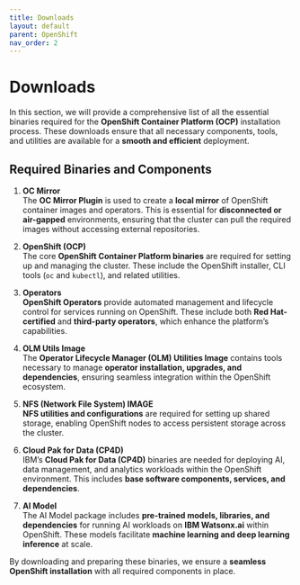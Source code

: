 ```yaml
---
title: Downloads
layout: default
parent: OpenShift
nav_order: 2
---
```


# **Downloads**  

In this section, we will provide a comprehensive list of all the essential binaries required for the **OpenShift Container Platform (OCP)** installation process. These downloads ensure that all necessary components, tools, and utilities are available for a **smooth and efficient** deployment.

## **Required Binaries and Components**  

1. **OC Mirror**  
   The **OC Mirror Plugin** is used to create a **local mirror** of OpenShift container images and operators. This is essential for **disconnected or air-gapped** environments, ensuring that the cluster can pull the required images without accessing external repositories.

2. **OpenShift (OCP)**  
   The core **OpenShift Container Platform binaries** are required for setting up and managing the cluster. These include the OpenShift installer, CLI tools (`oc` and `kubectl`), and related utilities.

3. **Operators**  
   **OpenShift Operators** provide automated management and lifecycle control for services running on OpenShift. These include both **Red Hat-certified** and **third-party operators**, which enhance the platform’s capabilities.

4. **OLM Utils Image**  
   The **Operator Lifecycle Manager (OLM) Utilities Image** contains tools necessary to manage **operator installation, upgrades, and dependencies**, ensuring seamless integration within the OpenShift ecosystem.

5. **NFS (Network File System) IMAGE**  
   **NFS utilities and configurations** are required for setting up shared storage, enabling OpenShift nodes to access persistent storage across the cluster.

6. **Cloud Pak for Data (CP4D)**  
   IBM’s **Cloud Pak for Data (CP4D)** binaries are needed for deploying AI, data management, and analytics workloads within the OpenShift environment. This includes **base software components, services, and dependencies**.

7. **AI Model**  
   The AI Model package includes **pre-trained models, libraries, and dependencies** for running AI workloads on **IBM Watsonx.ai** within OpenShift. These models facilitate **machine learning and deep learning inference** at scale.

By downloading and preparing these binaries, we ensure a **seamless OpenShift installation** with all required components in place. 
